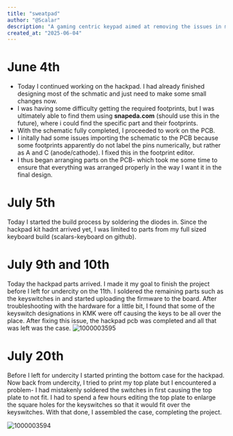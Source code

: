 ```yaml
---
title: "sweatpad"
author: "@Scalar"
description: "A gaming centric keypad aimed at removing the issues in modern keyboards"
created_at: "2025-06-04"
---
```


# June 4th
- Today I continued working on the hackpad. I had already finished designing most of the schmatic and just need to make some small changes now.
- I was having some difficulty getting the required footprints, but I was ultimately able to find them using **snapeda.com** (should use this in the future), where i could find the specific part and their footprints.
- With the schematic fully completed, I proceeded to work on the PCB.
- I initally had some issues importing the schematic to the PCB because some footprints apparently do not label the pins numerically, but rather as A and C (anode/cathode). I fixed this in the footprint editor.
- I thus began arranging parts on the PCB- which took me some time to ensure that everything was arranged properly in the way I want it in the final design.

# July 5th
Today I started the build process by soldering the diodes in. Since the hackpad kit hadnt arrived yet, I was limited to parts from my full sized keyboard build (scalars-keyboard on github). 

# July 9th and 10th
Today the hackpad parts arrived. I made it my goal to finish the project before I left for undercity on the 11th. I soldered the remaining parts such as the keyswitches in and started uploading the firmware to the board. After troubleshooting with the hardware for a little bit, I found that some of the keyswitch designations in KMK were off causing the keys to be all over the place. After fixing this issue, the hackpad pcb was completed and all that was left was the case. 
![1000003595](https://github.com/user-attachments/assets/cdba968d-6791-41f7-971d-ed00d049ae14)


# July 20th
Before I left for undercity I started printing the bottom case for the hackpad. Now back from undercity, I tried to print my top plate but I encountered a problem- I had mistakenly soldered the switches in first causing the top plate to not fit. I had to spend a few hours editing the top plate to enlarge the square holes for the keyswitches so that it would fit over the keyswitches. With that done, I assembled the case, completing the project.

![1000003594](https://github.com/user-attachments/assets/96f936e5-060c-4b8c-af1f-29c0b034da38)
